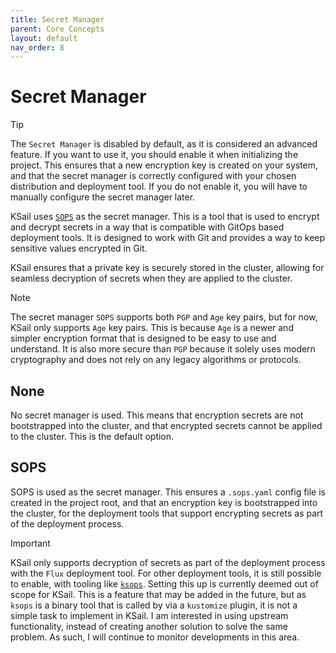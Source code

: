 ```yaml
---
title: Secret Manager
parent: Core Concepts
layout: default
nav_order: 8
---
```


# Secret Manager

> [!TIP]
> The `Secret Manager` is disabled by default, as it is considered an advanced feature. If you want to use it, you should enable it when initializing the project. This ensures that a new encryption key is created on your system, and that the secret manager is correctly configured with your chosen distribution and deployment tool. If you do not enable it, you will have to manually configure the secret manager later.

KSail uses [`SOPS`](https://getsops.io) as the secret manager. This is a tool that is used to encrypt and decrypt secrets in a way that is compatible with GitOps based deployment tools. It is designed to work with Git and provides a way to keep sensitive values encrypted in Git.

KSail ensures that a private key is securely stored in the cluster, allowing for seamless decryption of secrets when they are applied to the cluster.

> [!NOTE]
> The secret manager `SOPS` supports both `PGP` and `Age` key pairs, but for now, KSail only supports `Age` key pairs. This is because `Age` is a newer and simpler encryption format that is designed to be easy to use and understand. It is also more secure than `PGP` because it solely uses modern cryptography and does not rely on any legacy algorithms or protocols.

## None

No secret manager is used. This means that encryption secrets are not bootstrapped into the cluster, and that encrypted secrets cannot be applied to the cluster. This is the default option.

## SOPS

SOPS is used as the secret manager. This ensures a `.sops.yaml` config file is created in the project root, and that an encryption key is bootstrapped into the cluster, for the deployment tools that support encrypting secrets as part of the deployment process.

> [!IMPORTANT]
> KSail only supports decryption of secrets as part of the deployment process with the `Flux` deployment tool. For other deployment tools, it is still possible to enable, with tooling like [`ksops`](https://github.com/viaduct-ai/kustomize-sops). Setting this up is currently deemed out of scope for KSail. This is a feature that may be added in the future, but as `ksops` is a binary tool that is called by via a `kustomize` plugin, it is not a simple task to implement in KSail. I am interested in using upstream functionality, instead of creating another solution to solve the same problem. As such, I will continue to monitor developments in this area.

